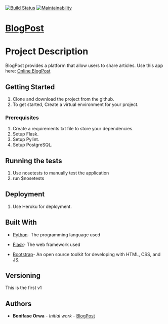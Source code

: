 [![Build Status](https://travis-ci.org/Bonifase/BlogPost.svg?branch=master)](https://travis-ci.org/Bonifase/BlogPost) [![Maintainability](https://api.codeclimate.com/v1/badges/b0ddf29765582be3e04a/maintainability)](https://codeclimate.com/github/Bonifase/BlogPost/maintainability)

# [BlogPost](https://online-blog-post.herokuapp.com)


# Project Description
BlogPost provides a platform that allow users to share articles. 
Use this app here: [Online BlogPost](https://online-blog-post.herokuapp.com)


## Getting Started

1. Clone and download the project from the github.
2. To get started, Create a virtual environment for your project.

### Prerequisites

1. Create a requirements.txt file to store your dependencies.
2. Setup Flask.
3. Setup Pylint.
5. Setup PostgreSQL.

## Running the tests
1. Use nosetests to manually test the application
2. run $nosetests

## Deployment

1. Use Heroku for deployment. 


## Built With

 * [Python](http://flask.pocoo.org/)- The programming language used
 * [Flask](http://flask.pocoo.org/)- The web framework used

 * [Bootstrap](https://getbootstrap.com/)- An open source toolkit for developing with HTML, CSS, and JS.


## Versioning

This is the first v1 

## Authors

* **Bonifase Orwa** - *Initial work* - [BlogPost](https://github.com/Bonifase/BlogPost)
